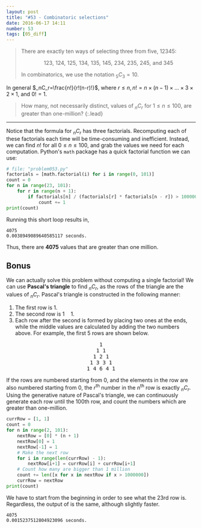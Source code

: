 ```yaml
---
layout: post
title: "#53 - Combinatoric selections"
date: 2016-06-17 14:11
number: 53
tags: [05_diff]
---
```

> There are exactly ten ways of selecting three from five, 12345:
> 
> $$
> 123,\,\,124,\,\,125,\,\,134,\,\,135,\,\,145,\,\,234,\,\,235,\,\,245,\,\,\text{and }345
> $$
> 
> In combinatorics, we use the notation $_5 C_3=10$.
> 
In general $_nC_r=\frac{n!}{r!(n-r)!}$, where $r\leq n, n!=n\times(n-1)\times\dots\times 3\times 2\times 1$, and $0!=1$.
> 
> How many, not necessarily distinct, values of $_nC_r$ for $1\leq n\leq 100$, are greater than one-million?
{:.lead}
* * *

Notice that the formula for $_nC_r$ has three factorials. Recomputing each of these factorials each time will be time-consuming and inefficient. Instead, we can find $n!$ for all $0\leq n\leq 100$, and grab the values we need for each computation. Python's `math` package has a quick factorial function we can use:

```python
# file: "problem053.py"
factorials = [math.factorial(i) for i in range(0, 101)]
count = 0
for n in range(23, 101):
    for r in range(n + 1):
        if factorials[n] / (factorials[r] * factorials[n - r]) > 1000000:
            count += 1
print(count)
```

Running this short loop results in,

```
4075
0.0038949089640585117 seconds.
```
Thus, there are **4075** values that are greater than one million.
## Bonus
We can actually solve this problem without computing a single factorial! We can use **Pascal's triangle** to find $_nC_r$, as the rows of the triangle are the values of $_nC_r$. Pascal's triangle is constructed in the following manner:

1. The first row is $1$. 
2. The second row is $1\quad 1$.
3. Each row after the second is formed by placing two ones at the ends, while the middle values are calculated by adding the two numbers above. For example, the first 5 rows are shown below.

<pre style="text-align:center">
1
1 1
1 2 1
1 3 3 1
1 4 6 4 1
</pre>

If the rows are numbered starting from 0, and the elements in the row are also numbered starting from 0, the $r^\text{th}$ number in the $n^\text{th}$ row is exactly $_nC_r$. Using the generative nature of Pascal's triangle, we can continuously generate each row until the 100th row, and count the numbers which are greater than one-million.

```python
currRow = [1, 1]
count = 0
for n in range(2, 101):
    nextRow = [0] * (n + 1)
    nextRow[0] = 1
    nextRow[-1] = 1
    # Make the next row
    for i in range(len(currRow) - 1):
        nextRow[i+1] = currRow[i] + currRow[i+1]
    # Count how many are bigger than 1 million
    count += len([x for x in nextRow if x > 1000000])
    currRow = nextRow
print(count)
```

We have to start from the beginning in order to see what the 23rd row is. Regardless, the output of is the same, although slightly faster.

```
4075
0.0015237512804923096 seconds.
```
